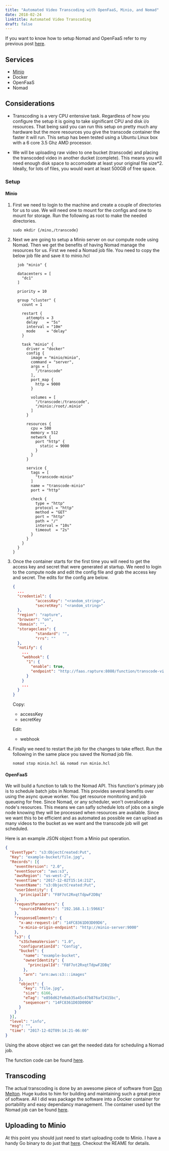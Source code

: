 ```yaml
---
title: "Automated Video Transcoding with OpenFaaS, Minio, and Nomad"
date: 2018-02-24
linktitle: Automated Video Transcoding
draft: false
---
```


If you want to know how to setup Nomad and OpenFaaS refer to my previous post [here](https://charliepitkin.com/post/setup-openfaas-nomad/).

## Services

- [Minio](https://minio.io/)
- Docker
- OpenFaaS
- Nomad

## Considerations

- Transcoding is a very CPU entensive task. Regardless of how you configure the setup it is going to take significant CPU and disk i/o resources. That being said you can run this setup on pretty much any hardware but the more resources you give the transcode container the faster it will run. This setup has been tested using a Ubuntu Linux box with a 6 core 3.5 Ghz AMD processor.

- We will be uploading raw video to one bucket (transcode) and placing the transcoded video in another ducket (complete). This means you will need enough disk space to accomodate at least your original file size*2. Ideally, for lots of files, you would want at least 500GB of free space.

### Setup

#### Minio

1. First we need to login to the machine and create a couple of directories for us to use. We will need one to mount for the configs and one to mount for storage. Run the following as root to make the needed directories.

    `sudo mkdir {/mino,/transcode}`

2. Next we are going to setup a Minio server on our compute node using Nomad. Then we get the benefits of having Nomad manage the resources for us. First we need a Nomad job file. You need to copy the below job file and save it to minio.hcl

    ```hcl
      job "minio" {

      datacenters = [
        "dc1"
      ]

      priority = 10

      group "cluster" {
        count = 1

        restart {
          attempts = 3
          delay    = "5s"
          interval = "10m"
          mode     = "delay"
        }

        task "minio" {
          driver = "docker"
          config {
            image = "minio/minio",
            command = "server",
            args = [
              "/transcode"
            ],
            port_map {
              http = 9000
            }

            volumes = [
              "/transcode:/transcode",
              "/minio:/root/.minio"
            ]
          }

          resources {
            cpu = 500
            memory = 512
            network {
              port "http" {
                static = 9000
              }
            }
          }

          service {
            tags = [
              "transcode-minio"
            ]
            name = "transcode-minio"
            port = "http"

            check {
              type = "http"
              protocol = "http"
              method = "GET"
              port = "http"
              path = "/"
              interval = "10s"
              timeout  = "2s"
            }
          }
        }
      }
    }
    ```

3. Once the container starts for the first time you will need to get the access key and secret that were generated at startup. We need to login to the compute node and edit the config file and grab the access key and secret. The edits for the config are below.

    ```json
    {
      ...
      "credential": {
              "accessKey": "<random_string>",
              "secretKey": "<random_string>"
      },
      "region": "rapture",
      "browser": "on",
      "domain": "",
      "storageclass": {
              "standard": "",
              "rrs": ""
      },
      "notify": {
        ...
        "webhook": {
          "1": {
            "enable": true,
            "endpoint": "http://faas.rapture:8080/function/transcode-video"
          }
        }
        ...
      }
    }
    ```

    Copy:
      - accessKey
      - secretKey

    Edit:
      - webhook

4. Finally we need to restart the job for the changes to take effect. Run the following in the same place you saved the Nomad job file.

    `nomad stop minio.hcl && nomad run minio.hcl`

#### OpenFaaS

We will build a function to talk to the Nomad API. This function's primary job is to schedule batch jobs in Nomad. This provides several benefits over using the async queue worker. You get resource monitoring and job queueing for free. Since Nomad, or any scheduler, won't overallocate a node's resources. This means we can safly schedule lots of jobs on a single node knowing they will be processed when resources are available. Since we want this to be efficient and as automated as possible we can upload as many videos to the bucket as we want and the transcode job will get scheduled.

Here is an example JSON object from a Minio put operation.

```json
{
  "EventType": "s3:ObjectCreated:Put",
  "Key": "example-bucket/file.jpg",
  "Records": [{
    "eventVersion": "2.0",
    "eventSource": "aws:s3",
    "awsRegion": "us-west-2",
    "eventTime": "2017-12-02T15:14:21Z",
    "eventName": "s3:ObjectCreated:Put",
    "userIdentity": {
      "principalId": "F8F7ot2RxqtTdpwF2DBq"
    },
    "requestParameters": {
      "sourceIPAddress": "192.168.1.1:59661"
    },
    "responseElements": {
      "x-amz-request-id": "14FC8361D03D09D6",
      "x-minio-origin-endpoint": "http://minio-server:9000"
    },
    "s3": {
      "s3SchemaVersion": "1.0",
      "configurationId": "Config",
      "bucket": {
        "name": "example-bucket",
        "ownerIdentity": {
          "principalId": "F8F7ot2RxqtTdpwF2DBq"
        },
        "arn": "arn:aws:s3:::images"
      },
      "object": {
        "key": "file.jpg",
        "size": 6166,
        "eTag": "e856d62fe0ab35a45c47b876af2415bc",
        "sequencer": "14FC8361D03D09D6"
      }
    }
  }],
  "level": "info",
  "msg": "",
  "time": "2017-12-02T09:14:21-06:00"
}
```

Using the above object we can get the needed data for scheduling a Nomad job.

The function code can be found [here](https://github.com/cpitkin/nomad-openfaas-transcode-video).

## Transcoding

The actual transcoding is done by an awesome piece of software from [Don Melton](https://github.com/donmelton/video_transcoding). Huge kudos to him for building and maintaining such a great piece of software. All I did was package the software into a Docker container for portability and easy dependancy management. The container used byt the Nomad job can be found [here](https://hub.docker.com/r/cpitkin/video_transcode/).

## Uploading to Minio

At this point you should just need to start uploading code to Minio. I have a handy Go binary to do just that [here](https://github.com/cpitkin/video-upload/releases). Checkout the REAME for details.